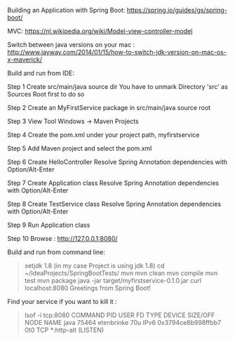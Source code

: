 Building an Application with Spring Boot: https://spring.io/guides/gs/spring-boot/

MVC: https://nl.wikipedia.org/wiki/Model-view-controller-model

Switch between java versions on your mac : http://www.jayway.com/2014/01/15/how-to-switch-jdk-version-on-mac-os-x-maverick/

Build and run from IDE:

Step 1
Create src/main/java source dir
You have to unmark Directory 'src' as Sources Root first to do so

Step 2
Create an MyFirstService package in src/main/java source root

Step 3
View Tool Windows -> Maven Projects

Step 4
Create the pom.xml under your project path, <artifactId>myfirstservice</artifactId>

Step 5
Add Maven project and select the pom.xml

Step 6
Create HelloController
Resolve Spring Annotation dependencies with Option/Alt-Enter

Step 7
Create Application class
Resolve Spring Annotation dependencies with Option/Alt-Enter

Step 8
Create TestService class
Resolve Spring Annotation dependencies with Option/Alt-Enter

Step 9
Run Application class

Step 10
Browse : http://127.0.0.1:8080/

Build and run from command line:

> setjdk 1.8 (in my case Project is using jdk 1.8)
> cd ~/IdeaProjects/SpringBootTests/
> mvn
> mvn clean
> mvn compile
> mvn test
> mvn package
> java -jar target/myfirstservice-0.1.0.jar
> curl localhost:8080
Greetings from Spring Boot!

Find your service if you want to kill it :
> lsof -i tcp:8080
COMMAND   PID       USER   FD   TYPE             DEVICE SIZE/OFF NODE NAME
java    75464 etenbrinke   70u  IPv6 0x3794ce8b998ffbb7      0t0  TCP *:http-alt (LISTEN)

